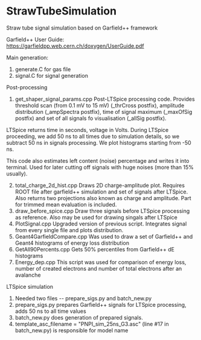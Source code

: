 # StrawTubeSimulation
Straw tube signal simulation based on Garfield++ framework

Garfield++ User Guide:
https://garfieldpp.web.cern.ch/doxygen/UserGuide.pdf

Main generation:
1. generate.C for gas file
2. signal.C for signal generation

Post-processing
1. get_shaper_signal_params.cpp
Post-LTSpice processing code. Provides threshold scan (from 0.1 mV to 15 mV) (_thrCross postfix), amplitude distribution (_ampSpectra postfix), time of signal maximum (_maxOfSig postfix) and set of all signals fo visualisation (_allSig postfix). 

 LTSpice returns time in seconds, voltage in Volts. During LTSpice proceeding, we add 50 ns to all times due to simulation details, so we subtract 50 ns in signals processing. We plot histograms starting from -50 ns.
 
This code also estimates left content (noise) percentage and writes it into terminal. Used for later cutting off signals with huge noises (more than 15% usually). 

2. total_charge_2d_hist.cpp
Draws 2D charge-amplitude plot. Requires ROOT file after garfield++ simulation and set of signals after LTSpice. Also returns two projections also known as charge and amplitude. Part for trimmed mean evaluation is included.
3. draw_before_spice.cpp
Draw three signals before LTSpice processing as reference. Also may be used for drawing singals after LTSpice
4. PlotSignal.cpp
Upgraded version of previous script. Integrates signal from every single file and plots distribution.  
5. Geant4GarfieldCompare.cpp
Was used to draw a set of Garfield++ and Geant4 histograms of energy loss distribution
6. GetAll90Percents.cpp
Gets 50% percentiles from Garfield++ dE histograms
7. Energy_dep.cpp
This script was used for comparison of energy loss, number of created electrons and number of total electrons after an avalanche

LTSpice simulation
1. Needed two files -- prepare_sigs.py and batch_new.py
2. prepare_sigs.py prepares Garfield++ signals for LTSpice processing, adds 50 ns to all time values
3. batch_new.py does generation of prepared signals.
4. template_asc_filename = "PNPI_sim_25ns_G3.asc" (line #17 in batch_new.py) is responsible for model name 
